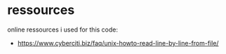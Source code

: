 # ressources

online ressources i used for this code:

- https://www.cyberciti.biz/faq/unix-howto-read-line-by-line-from-file/
